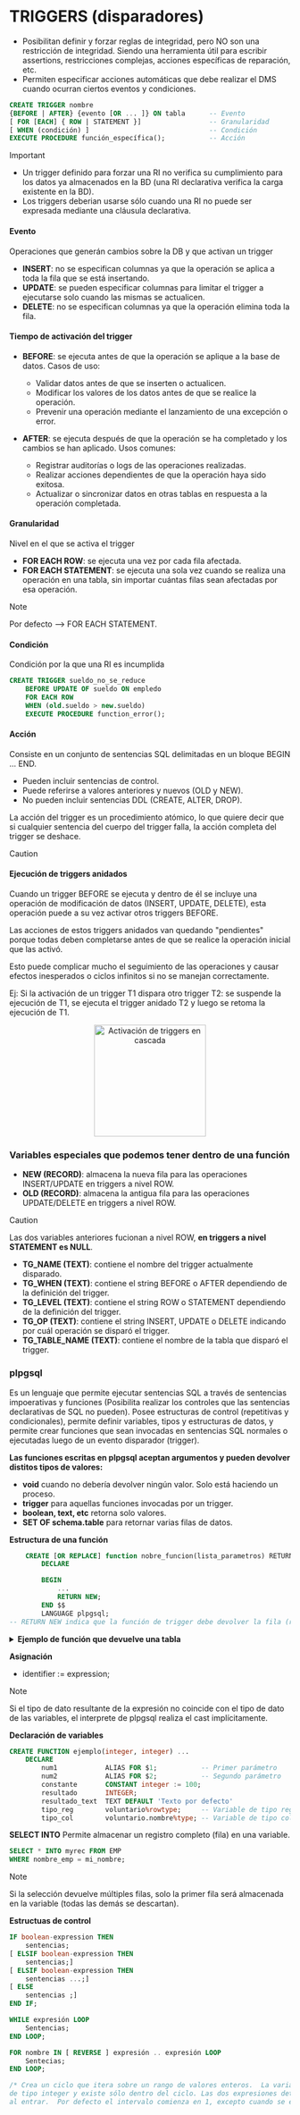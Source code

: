 <h1>TRIGGERS (disparadores)</h1>

* Posibilitan definir y forzar reglas de integridad, pero NO son una restricción de integridad. Siendo una herramienta útil para escribir assertions, restricciones complejas, acciones específicas de reparación, etc.
* Permiten especificar acciones automáticas que debe realizar el DMS cuando ocurran ciertos eventos y condiciones. 

```SQL
CREATE TRIGGER nombre 
{BEFORE | AFTER} {evento [OR ... ]} ON tabla      -- Evento
[ FOR [EACH] { ROW | STATEMENT }]                 -- Granularidad
[ WHEN (condición) ]                              -- Condición
EXECUTE PROCEDURE función_específica();           -- Acción
```

> [!IMPORTANT]
> * Un trigger definido para forzar una RI no verifica su cumplimiento para los datos ya almacenados en la BD (una RI declarativa verifica la carga existente en la BD).
> * Los triggers deberian usarse sólo cuando una RI no puede ser expresada mediante una cláusula declarativa.

<h4>Evento</h4>
Operaciones que generán cambios sobre la DB y que activan un trigger

* **INSERT**: no se especifican columnas ya que la operación se aplica a toda la fila que se está insertando.
* **UPDATE**: se pueden especificar columnas para limitar el trigger a ejecutarse solo cuando las mismas se actualicen.
* **DELETE**: no se especifican columnas ya que la operación elimina toda la fila.

<h4>Tiempo de activación del trigger</h4>

* **BEFORE**: se ejecuta antes de que la operación se aplique a la base de datos. Casos de uso:
    * Validar datos antes de que se inserten o actualicen.
    * Modificar los valores de los datos antes de que se realice la operación.
    * Prevenir una operación mediante el lanzamiento de una excepción o error.

* **AFTER**: se ejecuta después de que la operación se ha completado y los cambios se han aplicado. Usos comunes:
    * Registrar auditorías o logs de las operaciones realizadas.
    * Realizar acciones dependientes de que la operación haya sido exitosa.
    * Actualizar o sincronizar datos en otras tablas en respuesta a la operación completada.

<h4>Granularidad</h4>
Nivel en el que se activa el trigger

* **FOR EACH ROW**: se ejecuta una vez por cada fila afectada.
* **FOR EACH STATEMENT**: se ejecuta una sola vez cuando se realiza una operación en una tabla, sin importar cuántas filas sean afectadas por esa operación.

> [!NOTE]
> Por defecto --> FOR EACH STATEMENT.

<h4>Condición</h4>
Condición por la que una RI es incumplida

```SQL
CREATE TRIGGER sueldo_no_se_reduce
    BEFORE UPDATE OF sueldo ON empledo
    FOR EACH ROW
    WHEN (old.sueldo > new.sueldo)
    EXECUTE PROCEDURE function_error();
```

<h4>Acción</h4>
Consiste en un conjunto de sentencias SQL delimitadas en un bloque BEGIN ... END.

* Pueden incluir sentencias de control.
* Puede referirse a valores anteriores y nuevos (OLD y NEW).
* No pueden incluir sentencias DDL (CREATE, ALTER, DROP). 

La acción del trigger es un procedimiento atómico, lo que quiere decir que si cualquier sentencia del cuerpo del trigger falla, la acción completa del trigger se deshace.

> [!CAUTION]
> <h4>Ejecución de triggers anidados</h4>
> Cuando un trigger BEFORE se ejecuta y dentro de él se incluye una operación de modificación de datos (INSERT, UPDATE, DELETE), esta operación puede a su vez activar otros triggers BEFORE.
>
>
> Las acciones de estos triggers anidados van quedando "pendientes" porque todas deben completarse antes de que se realice la operación inicial que las activó.
>
> Esto puede complicar mucho el seguimiento de las operaciones y causar efectos inesperados o ciclos infinitos si no se manejan correctamente.
>
> Ej: Si la activación de un trigger T1 dispara otro trigger T2: se suspende la ejecución de T1, se ejecuta el trigger anidado T2 y luego se retoma la ejecución de T1.

<p align="center">
  <img src="../img/triggers_en_cascada.jpg" alt="Activación de triggers en cascada" height="200px">
</p>

<h3>Variables especiales que podemos tener dentro de una función</h3>

* **NEW (RECORD)**: almacena la nueva fila para las operaciones INSERT/UPDATE en triggers a nivel ROW.
* **OLD (RECORD)**: almacena la antigua fila para las operaciones UPDATE/DELETE en triggers a nivel ROW.

> [!CAUTION]
> Las dos variables anteriores fucionan a nivel ROW, **en triggers a nivel STATEMENT es NULL**.

* **TG_NAME (TEXT)**: contiene el nombre del trigger actualmente disparado.
* **TG_WHEN (TEXT)**: contiene el string BEFORE o AFTER dependiendo de la definición del trigger.
* **TG_LEVEL (TEXT)**: contiene el string ROW o STATEMENT dependiendo de la definición del trigger.
* **TG_OP (TEXT)**: contiene el string INSERT, UPDATE o DELETE indicando por cuál operación se disparó el trigger.
* **TG_TABLE_NAME (TEXT)**: contiene el nombre de la tabla que disparó el trigger.

<h3>plpgsql</h3>
Es un lenguaje que permite ejecutar sentencias SQL a través de sentencias impoerativas y funciones (Posibilita realizar los controles que las sentencias declarativas de SQL no pueden). Posee estructuras de control (repetitivas y condicionales), permite definir variables, tipos y estructuras de datos, y permite crear funciones que sean invocadas en sentencias SQL normales o ejecutadas luego de un evento disparador (trigger).

**Las funciones escritas en plpgsql aceptan argumentos y pueden devolver distitos tipos de valores:**
* **void** cuando no debería devolver ningún valor. Solo está haciendo un proceso.
* **trigger** para aquellas funciones invocadas por un trigger.
* **boolean, text, etc** retorna solo valores.
* **SET OF schema.table** para retornar varias filas de datos.

**Estructura de una función**

```SQL
    CREATE [OR REPLACE] function nobre_funcion(lista_parametros) RETURNS tipo_retorno AS $$
        DECLARE

        BEGIN
            ...
            RETURN NEW;
        END $$        
        LANGUAGE plpgsql;
-- RETURN NEW indica que la función de trigger debe devolver la fila (registro) que se está procesando actualmente, posiblemente modificada.
```

<details>
<summary><strong>Ejemplo de función que devuelve una tabla</strong></summary><kbd>

```SQL
CREATE FUNCTION voluntarioscadax(x integer) RETURNS TABLE(nro_voluntario numeric, apellido varchar, nombre varchar) AS $$
    DECLARE 
        var_r record;
        i int;
    BEGIN
        i := 0;
        FOR var_r IN (
            SELECT v.nro_voluntario, v.apellido, v.nombre FROM unc_esq_voluntario.voluntario v) 
        LOOP
            IF (i % x = 0) THEN
                nro_voluntario := var_r.nro_voluntario;
                apellido := var_r.apellido;
                nombre := var_r.nombre;
                i := 0;
                RETURN NEXT;
            END IF;
            i := i + 1;
        END LOOP;
    END $$ 
LANGUAGE ‘plpgsql’

-- RETURN NEXT añade una fila a la salida de la función. En este caso, la fila contiene los valores de nro_voluntario, apellido y nombre.
```

```SQL
SELECT * FROM voluntarioscadax(3);
```

</kbd></details>

**Asignación**

* identifier := expression;

> [!NOTE]
> Si el tipo de dato resultante de la expresión no coincide con el tipo de dato de las variables, el interprete de plpgsql realiza el cast implícitamente.

**Declaración de variables**

```SQL
CREATE FUNCTION ejemplo(integer, integer) ...
    DECLARE
        num1            ALIAS FOR $1;           -- Primer parámetro
        num2            ALIAS FOR $2;           -- Segundo parámetro
        constante       CONSTANT integer := 100;
        resultado       INTEGER;
        resultado_text  TEXT DEFAULT 'Texto por defecto'
        tipo_reg        voluntario%rowtype;     -- Variable de tipo registro
        tipo_col        voluntario.nombre%type; -- Variable de tipo columna
```

**SELECT INTO**
Permite almacenar un registro completo (fila) en una variable.

```SQL
SELECT * INTO myrec FROM EMP
WHERE nombre_emp = mi_nombre;
```
> [!NOTE]
> Si la selección devuelve múltiples filas, solo la primer fila será almacenada en la variable (todas las demás se descartan).

**Estructuas de control**

```SQL
IF boolean-expression THEN
    sentencias;
[ ELSIF boolean-expression THEN
    sentencias;]
[ ELSIF boolean-expression THEN
    sentencias ...;]
[ ELSE
    sentencias ;]
END IF;
```

```SQL
WHILE expresión LOOP
    Sentencias;
END LOOP;
```

```SQL
FOR nombre IN [ REVERSE ] expresión .. expresión LOOP
	Sentecias;
END LOOP;

/* Crea un ciclo que itera sobre un rango de valores enteros.  La variable nombre es definida automáticamente como 
de tipo integer y existe sólo dentro del ciclo. Las dos expresiones determinan el intervalo de iteración y son evaluadas 
al entrar.  Por defecto el intervalo comienza en 1, excepto cuando se especifica REVERSE que es -1.*/
```